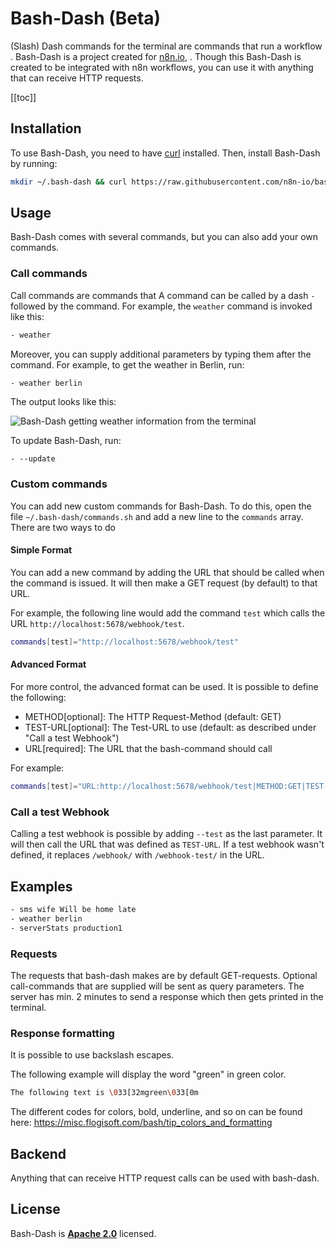 # Bash-Dash (Beta)

(Slash) Dash commands for the terminal are commands that run a workflow . Bash-Dash is a project created for [n8n.io](https://n8n.io), . Though this Bash-Dash is created to be integrated with n8n workflows, you can use it with anything that can receive HTTP requests.

[[toc]]

## Installation

To use Bash-Dash, you need to have [curl](https://curl.se/) installed. Then, install Bash-Dash by running:

```bash
mkdir ~/.bash-dash && curl https://raw.githubusercontent.com/n8n-io/bash-dash/main/bash-dash.sh -o ~/.bash-dash/bash-dash.sh && chmod 711 ~/.bash-dash/bash-dash.sh && curl https://raw.githubusercontent.com/n8n-io/bash-dash/main/commands.sh -o ~/.bash-dash/commands.sh && echo "alias -- -=~/.bash-dash/bash-dash.sh" >> ~/.bashrc
```

## Usage

Bash-Dash comes with several commands, but you can also add your own commands.

### Call commands

Call commands are commands that A command can be called by a dash `-` followed by the command. For example, the `weather` command is invoked like this:

```bash
- weather
```

Moreover, you can supply additional parameters by typing them after the command. For example, to get the weather in Berlin, run:

```bash
- weather berlin
```
The output looks like this:

![Bash-Dash getting weather information from the terminal](https://i.imgur.com/1kzrNFl.png)


To update Bash-Dash, run:

```
- --update
```

### Custom commands

You can add new custom commands for Bash-Dash. To do this, open the file `~/.bash-dash/commands.sh` and add a new line to the `commands` array. There are two ways to do 

#### Simple Format

You can add a new command by adding the URL that should 
be called when the command is issued. It will then make a GET request (by default) to that URL.

For example, the following line would add the command `test` which calls the URL `http://localhost:5678/webhook/test`.
```bash
commands[test]="http://localhost:5678/webhook/test"
```

#### Advanced Format

For more control, the advanced format can be used. It is possible to define the following:

 - METHOD[optional]: The HTTP Request-Method (default: GET)
 - TEST-URL[optional]: The Test-URL to use (default: as described under "Call a test Webhook")
 - URL[required]: The URL that the bash-command should call

For example:
```bash
commands[test]="URL:http://localhost:5678/webhook/test|METHOD:GET|TEST-URL:http://localhost:5678/webhook-test/test"
```

### Call a test Webhook

Calling a test webhook is possible by adding `--test` as the last parameter. It will then call the URL that was defined as `TEST-URL`. If a test webhook wasn't defined, it replaces `/webhook/` with `/webhook-test/` in the URL.

## Examples

```bash
- sms wife Will be home late
- weather berlin
- serverStats production1 
```

### Requests

The requests that bash-dash makes are by default GET-requests. Optional call-commands
that are supplied will be sent as query parameters.
The server has min. 2 minutes to send a response which then gets printed in the terminal.

### Response formatting

It is possible to use backslash escapes.

The following example will display the word "green" in green color.

```bash
The following text is \033[32mgreen\033[0m
```

The different codes for colors, bold, underline, and so on can be found here:
https://misc.flogisoft.com/bash/tip_colors_and_formatting


## Backend

Anything that can receive HTTP request calls can be used with bash-dash. 

## License

Bash-Dash is [**Apache 2.0**](https://github.com/n8n-io/bash-dash/blob/main/LICENSE) licensed.
